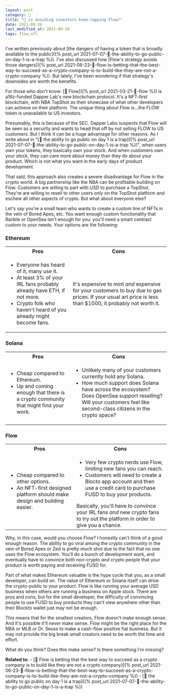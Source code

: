```yaml
---
layout: post
category: 🌱
title: "🌱 is avoiding investors knee-capping Flow?"
date: 2021-08-26
last_modified_at: 2021-09-29
tags: flow,nft
---
```

I've written previously about [the dangers of having a token that is broadly available to the public]({% post_url 2021-07-07-🌱-the-ability-to-go-public-on-day-1-is-a-trap %}). I've also discussed how [Flow's strategy avoids those dangers]({% post_url 2021-06-23-🌱-flow-is-betting-that-the-best-way-to-succeed-as-a-crypto-company-is-to-build-like-they-are-not-a-crypto-company %}). But lately, I've been wondering if that strategy's downsides are worth the benefits.

For those who don't know: [🌳 Flow]({% post_url 2021-03-21-🌳-flow %}) is a16z-funded Dapper Lab's new blockchain protocol. It's a NFT-first blockchain, with NBA TopShot as their showcase of what other developers can achieve on their platform. The unique thing about Flow is...the FLOW token is unavailable to US investors.

Presumably, this is because of the SEC. Dapper Labs suspects that Flow will be seen as a security and wants to head that off by not selling FLOW to US customers. But I think it can be a huge advantage for other reasons. As I write about in "[🌱 the ability to go public on day 1 is a trap]({% post_url 2021-07-07-🌱-the-ability-to-go-public-on-day-1-is-a-trap %})", when users own your tokens, they basically own your stock. And when customers own your stock, they can care more about money than they do about your product. Which is not what you want in the early days of product development.

That said, this approach also creates a severe disadvantage for Flow in the crypto world. A big partnership like the NBA can be profitable building on Flow. Customers are willing to part with USD to purchase a TopShot. They're are willing to resell to other users _only_ on the TopShot platform and eschew all other aspects of crypto. But what about everyone else?

Let's say you're a small team who wants to create a custom line of NFTs in the vein of Bored Apes, etc. You want enough custom functionality that Rarible or OpenSea isn't enough for you: you'll need a smart contract custom to your needs. Your options are the following:

### Ethereum

<table>
  <tbody>
    <tr>
      <th>Pros</th>
      <th>Cons</th>
    </tr>
    <tr>
		<!-- pros -->
      <td>
		  <ul>
          <li>Everyone has heard of it, many use it.</li>
          <li>At least 3% of your IRL fans probably already have ETH, if not more.</li>
		 <li>Crypto folk who haven't heard of you already might become fans.</li>
        </ul>
	 </td>
		<!-- cons -->
      <td>
		  It's expensive to mint <i>and</i> expensive for your customers to buy due to gas prices. If your usual art price is less than $1000, it probably not worth it.
	 </td>
    </tr>
  </tbody>
</table>

### Solana

<table>
  <tbody>
    <tr>
      <th>Pros</th>
      <th>Cons</th>
    </tr>
    <tr>
      <td>
		  <ul>
          <li>Cheap compared to Ethereum.</li>
		 <li>Up and coming enough that there is a crypto community that might find your work.</li>
        </ul>
	 </td>
      <td>
		  <ul><li>Unlikely many of your customers currently hold any Solana.</li>
			  <li>How much support does Solana have across the ecosystem? Does OpenSea support reselling? Will your customers feel like second-class citizens in the crypto space?</li></ul>
	 </td>
    </tr>
  </tbody>
</table>

### Flow

<table>
  <tbody>
    <tr>
      <th>Pros</th>
      <th>Cons</th>
    </tr>
    <tr>
      <td>
		  <ul>
          <li>Cheap compared to other options.</li>
          <li>An NFT-first designed platform should make design and building easier.</li>
        </ul>
	 </td>
      <td>
		  <ul>
          <li>Very few crypto nerds use Flow, limiting new fans you can reach.</li>
          <li>Customers will need to create a Blocto app account and then use a credit card to purchase FUSD to buy your products.</li>
        </ul>
		  Basically, you'll have to convince your IRL fans <i>and</i> new crypto fans to try out the platform in order to give you a chance.
	 </td>
    </tr>
  </tbody>
</table>

Why, in this case, would you choose Flow? I honestly can't think of a good enough reason. The ability to go viral among the crypto community in the vein of Bored Apes or Zed is pretty much shot due to the fact that no one uses the Flow ecosystem. You'll do a bunch of development work, and eventually have to convince both non-crypto _and_ crypto people that your product is worth paying and receiving FUSD for.

Part of what makes Ethereum valuable is the hype cycle that you, as a small developer, can build on. The value of Ethereum or Solana itself can drive the crypto-public to your product. Flow is like running your average USD business when others are running a business on Apple stock. There are pros and cons, but for the small developer, the difficulty of convincing people to use FUSD to buy products they can't view anywhere other than their Blockto wallet just may not be enough.

This means that for the smallest creators, Flow doesn't make enough sense. And it's possible it'll _never_ make sense. Flow might be the right place for the NBA or MLB or Dr. Seuss to make a cash-flow positive fiat business. But it may not provide the big break small creators need to be worth the time and effort.

What do you think? Does this make sense? Is there something I'm missing?

**Related to:**
	- [🌱 Flow is betting that the best way to succeed as a crypto company is to build like they are not a crypto company]({% post_url 2021-06-23-🌱-flow-is-betting-that-the-best-way-to-succeed-as-a-crypto-company-is-to-build-like-they-are-not-a-crypto-company %})
	- [🌱 the ability to go public on day 1 is a trap]({% post_url 2021-07-07-🌱-the-ability-to-go-public-on-day-1-is-a-trap %})